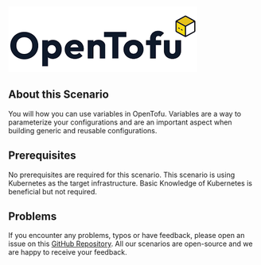 ![OpenTofu Logo](../../assets/logos/opentofu.png)

## About this Scenario

You will how you can use variables in OpenTofu. Variables are a way to parameterize your configurations and are an important aspect when building generic and reusable configurations.

## Prerequisites

No prerequisites are required for this scenario. This scenario is using Kubernetes as the target infrastructure. Basic Knowledge of Kubernetes is beneficial but not required.

## Problems

If you encounter any problems, typos or have feedback, please open an issue on this [GitHub Repository](https://github.com/peak-scale/koda-scenarios). All our scenarios are open-source and we are happy to receive your feedback.
